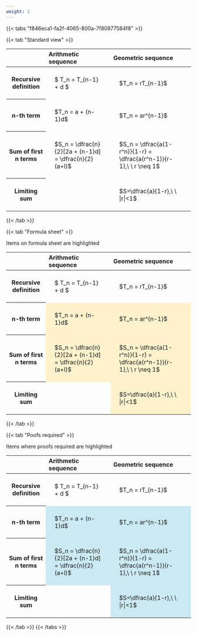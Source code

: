 ```yaml
---
weight: 2
---
```


{{< tabs "f846eca1-fa2f-4065-800a-7f80877584f8" >}}

{{< tab "Standard view" >}}

<style type="text/css">
#T_e80db th.col_heading {
  text-align: left;
  font-size: 1em;
}
#T_e80db td {
  text-align: left;
  font-size: 1em;
  padding: 1.5em;
}
</style>
<table id="T_e80db">
  <thead>
    <tr>
      <th class="blank level0" >&nbsp;</th>
      <th id="T_e80db_level0_col0" class="col_heading level0 col0" >Arithmetic sequence</th>
      <th id="T_e80db_level0_col1" class="col_heading level0 col1" >Geometric sequence</th>
    </tr>
  </thead>
  <tbody>
    <tr>
      <th id="T_e80db_level0_row0" class="row_heading level0 row0" >Recursive definition</th>
      <td id="T_e80db_row0_col0" class="data row0 col0" >$ T_n = T_{n-1} + d $</td>
      <td id="T_e80db_row0_col1" class="data row0 col1" >$T_n = rT_{n-1}$</td>
    </tr>
    <tr>
      <th id="T_e80db_level0_row1" class="row_heading level0 row1" >n-th term</th>
      <td id="T_e80db_row1_col0" class="data row1 col0" >$T_n = a + (n-1)d$</td>
      <td id="T_e80db_row1_col1" class="data row1 col1" >$T_n = ar^{n-1}$</td>
    </tr>
    <tr>
      <th id="T_e80db_level0_row2" class="row_heading level0 row2" >Sum of first n terms</th>
      <td id="T_e80db_row2_col0" class="data row2 col0" >$S_n = \dfrac{n}{2}[2a + (n-1)d] = \dfrac{n}{2}(a+l)$</td>
      <td id="T_e80db_row2_col1" class="data row2 col1" >$S_n = \dfrac{a(1-r^n)}{1-r} = \dfrac{a(r^n-1)}{r-1},\ \  r \neq 1$</td>
    </tr>
    <tr>
      <th id="T_e80db_level0_row3" class="row_heading level0 row3" >Limiting sum</th>
      <td id="T_e80db_row3_col0" class="data row3 col0" ></td>
      <td id="T_e80db_row3_col1" class="data row3 col1" >$S=\dfrac{a}{1-r},\ \ |r|<1$</td>
    </tr>
  </tbody>
</table>
{{< /tab >}}

{{< tab "Formula sheet" >}}

Items on formula sheet are highlighted 
<br>
<style type="text/css">
#T_703bb th.col_heading {
  text-align: left;
  font-size: 1em;
}
#T_703bb td {
  text-align: left;
  font-size: 1em;
  padding: 1.5em;
}
#T_703bb_row0_col0, #T_703bb_row0_col1, #T_703bb_row3_col0 {
  background-color: rgba(0,0,0,0);
}
#T_703bb_row1_col0, #T_703bb_row1_col1, #T_703bb_row2_col0, #T_703bb_row2_col1, #T_703bb_row3_col1 {
  background-color: rgba(255,194,10, 0.2);
}
</style>
<table id="T_703bb">
  <thead>
    <tr>
      <th class="blank level0" >&nbsp;</th>
      <th id="T_703bb_level0_col0" class="col_heading level0 col0" >Arithmetic sequence</th>
      <th id="T_703bb_level0_col1" class="col_heading level0 col1" >Geometric sequence</th>
    </tr>
  </thead>
  <tbody>
    <tr>
      <th id="T_703bb_level0_row0" class="row_heading level0 row0" >Recursive definition</th>
      <td id="T_703bb_row0_col0" class="data row0 col0" >$ T_n = T_{n-1} + d $</td>
      <td id="T_703bb_row0_col1" class="data row0 col1" >$T_n = rT_{n-1}$</td>
    </tr>
    <tr>
      <th id="T_703bb_level0_row1" class="row_heading level0 row1" >n-th term</th>
      <td id="T_703bb_row1_col0" class="data row1 col0" >$T_n = a + (n-1)d$</td>
      <td id="T_703bb_row1_col1" class="data row1 col1" >$T_n = ar^{n-1}$</td>
    </tr>
    <tr>
      <th id="T_703bb_level0_row2" class="row_heading level0 row2" >Sum of first n terms</th>
      <td id="T_703bb_row2_col0" class="data row2 col0" >$S_n = \dfrac{n}{2}[2a + (n-1)d] = \dfrac{n}{2}(a+l)$</td>
      <td id="T_703bb_row2_col1" class="data row2 col1" >$S_n = \dfrac{a(1-r^n)}{1-r} = \dfrac{a(r^n-1)}{r-1},\ \  r \neq 1$</td>
    </tr>
    <tr>
      <th id="T_703bb_level0_row3" class="row_heading level0 row3" >Limiting sum</th>
      <td id="T_703bb_row3_col0" class="data row3 col0" ></td>
      <td id="T_703bb_row3_col1" class="data row3 col1" >$S=\dfrac{a}{1-r},\ \ |r|<1$</td>
    </tr>
  </tbody>
</table>
{{< /tab >}}

{{< tab "Poofs required" >}}

Items where proofs required are highlighted 
<br>
<style type="text/css">
#T_b2097 th.col_heading {
  text-align: left;
  font-size: 1em;
}
#T_b2097 td {
  text-align: left;
  font-size: 1em;
  padding: 1.5em;
}
#T_b2097_row0_col0, #T_b2097_row0_col1, #T_b2097_row3_col0 {
  background-color: rgba(0,0,0,0);
}
#T_b2097_row1_col0, #T_b2097_row1_col1, #T_b2097_row2_col0, #T_b2097_row2_col1, #T_b2097_row3_col1 {
  background-color: rgba(0,150,200, 0.2);
}
</style>
<table id="T_b2097">
  <thead>
    <tr>
      <th class="blank level0" >&nbsp;</th>
      <th id="T_b2097_level0_col0" class="col_heading level0 col0" >Arithmetic sequence</th>
      <th id="T_b2097_level0_col1" class="col_heading level0 col1" >Geometric sequence</th>
    </tr>
  </thead>
  <tbody>
    <tr>
      <th id="T_b2097_level0_row0" class="row_heading level0 row0" >Recursive definition</th>
      <td id="T_b2097_row0_col0" class="data row0 col0" >$ T_n = T_{n-1} + d $</td>
      <td id="T_b2097_row0_col1" class="data row0 col1" >$T_n = rT_{n-1}$</td>
    </tr>
    <tr>
      <th id="T_b2097_level0_row1" class="row_heading level0 row1" >n-th term</th>
      <td id="T_b2097_row1_col0" class="data row1 col0" >$T_n = a + (n-1)d$</td>
      <td id="T_b2097_row1_col1" class="data row1 col1" >$T_n = ar^{n-1}$</td>
    </tr>
    <tr>
      <th id="T_b2097_level0_row2" class="row_heading level0 row2" >Sum of first n terms</th>
      <td id="T_b2097_row2_col0" class="data row2 col0" >$S_n = \dfrac{n}{2}[2a + (n-1)d] = \dfrac{n}{2}(a+l)$</td>
      <td id="T_b2097_row2_col1" class="data row2 col1" >$S_n = \dfrac{a(1-r^n)}{1-r} = \dfrac{a(r^n-1)}{r-1},\ \  r \neq 1$</td>
    </tr>
    <tr>
      <th id="T_b2097_level0_row3" class="row_heading level0 row3" >Limiting sum</th>
      <td id="T_b2097_row3_col0" class="data row3 col0" ></td>
      <td id="T_b2097_row3_col1" class="data row3 col1" >$S=\dfrac{a}{1-r},\ \ |r|<1$</td>
    </tr>
  </tbody>
</table>
{{< /tab >}}
{{< /tabs >}}